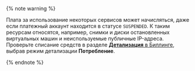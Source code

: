 {% note warning %}

Плата за использование некоторых сервисов может начисляться, даже если платежный аккаунт находится в статусе `SUSPENDED`. К таким ресурсам относятся, например, снимки и диски остановленных виртуальных машин и неиспользуемые публичные IP-адреса. Проверьте списание средств в разделе [**Детализация** в Биллинге](../operations/check-charges.md), выбрав режим детализации **Потребление**.

{% endnote %}